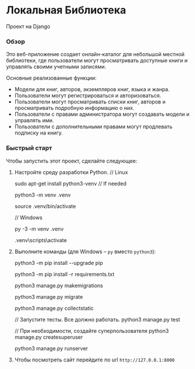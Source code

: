 # Локальная Библиотека
Проект на Django

### Обзор
Это веб-приложение создает онлайн-каталог для небольшой местной библиотеки, где пользователи могут просматривать доступные книги и управлять своими учетными записями.

Основные реализованные функции:
- Модели для книг, авторов, экземпляров книг, языка и жанра.
- Пользователи могут регистрироваться и авторизоваться.
- Пользователи могут просматривать списки книг, авторов и просматривать подробную информацию о них.
- Пользователи с правами администратора могут создавать модели и управлять ими.
- Пользователи с дополнительными правами могут продлевать подписку на книгу.

### Быстрый старт

Чтобы запустить этот проект, сделайте следующее:
1. Настройте среду разработки Python. 
    // Linux
    
    sudo apt-get install python3-venv    // If needed
    
    python3 -m venv .venv
    
    source .venv/bin/activate

    // Windows
    
    py -3 -m venv .venv
    
    .venv\scripts\activate

2. Выполните команды (для Windows – `py` вместо `python3`):

    python3 -m pip install --upgrade pip
    
    python3 -m pip install -r requirements.txt
    
    python3 manage.py makemigrations
    
    python3 manage.py migrate
    
    python3 manage.py collectstatic

    // Запустите тесты. Все должно работать.
    python3 manage.py test

    // При необходимости, создайте суперпользователя
    python3 manage.py createsuperuser

    python3 manage.py runserver

3. Чтобы посмотреть сайт перейдите по url `http://127.0.0.1:8000`
